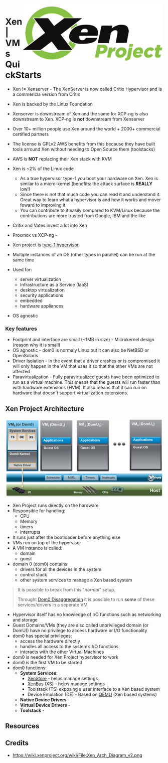 <img src="assets/xen_project_logo_dualcolor_500x208.png" alt="Xen Project logo" style="width: 450px;" align="right">

# Xen | VMs QuickStarts
- Xen != Xenserver - The XenServer is now called Critix Hypervisor and is a commericla version from Critix
- Xen is backed by the Linux Foundation
- Xenserver is downstream of Xen and the same for XCP-ng is also downstream to Xen. XCP-ng is **not** downstream from Xenserver
- Over 10+ million people use Xen around the world + 2000+ commercial certified partners
- The license is GPLv2 AWS benefits from this because they have built tools arround Xen without needing to Open Source them (toolstacks)
- AWS is **NOT** replacing their Xen stack with KVM
- Xen is ~2% of the Linux code
    - As a true hypervisor type-1 you boot your hardware on Xen. Xen is similar to a micro-kernel (benefits: the attack surface is **REALLY** low!)
    - Since there is not that much code you can read it and understand it. Great way to learn what a hypervisor is and how it works and mover foward to improving it
    - You can contribute to it easily compared to KVM/Linux because the contributions are more trusted from Google, IBM and the like
- Critix and Vates invest a lot into Xen
- Proxmox vs XCP-ng - 

- Xen project is [type-1 hypervisor](http://en.wikipedia.org/wiki/Hypervisor)
- Multiple instances of an OS (other types in parallel) can be run at the same time
- Used for: 
    - server virtualization
    - Infrastructure as a Service (IaaS)
    - desktop virtualization
    - security applications
    - embedded
    - hardware appliances
- OS agnostic 

### Key features
- Footprint and interface are small (~1MB in size) - Microkernel design (reason why it is small)
- OS agnostic - dom0 is normaly Linux but it can also be NetBSD or OpenSolaris
- Driver Isolation - In the event that a driver crashes or is compromised it will only happen in the VM that uses it so that the other VMs are not affected
- Paravirtualization - Fully paravirtualized guests have been optimized to run as a virtual machine. This means that the guests will run faster than with hardware extensions (HVM). It also means that it can run on hardware that doesn't support virtualization extensions.

## Xen Project Architecture
![](assets/Xen_Arch_Diagram_v2.png)
- Xen Project runs directly on the hardware
- Responsible for handling: 
    - CPU
    - Memory
    - timers
    - interrupts
- It runs just after the bootloader before anything else
- VMs run on top of the hypervisor
- A VM instance is called: 
    - domain
    - guest
- domain 0 (dom0) contains: 
    - drivers for all the devices in the system
    - control stack
    - other system services to manage a Xen based system

> It is possible to break from this "*normal*" setup.
>
> Throught [Dom0 Disaggregation](https://wiki.xenproject.org/wiki/Dom0_Disaggregation) it is possible to run **some** of these services/drivers in a seperate VM.

- Hypervisor itself has no knowledge of I/O functions such as networking and storage 
- Guest Domains/VMs (they are also called unprivileged domain (or DomU)) have no privilege to access hardware or I/O functionality
- dom0 has special privileges: 
    - access the hardware directly
    - handles all access to the system’s I/O functions
    - interacts with the other Virtual Machines
- dom0 is needed for Xen Project hypervisor to work
- dom0 is the first VM to be started
- dom0 functions: 
    - **System Services**: 
        - [XenStore](https://wiki.xenproject.org/wiki/XenStore) - helps manage settings
        - [XenBus](https://wiki.xenproject.org/wiki/XenBus) (XS) - helps manage settings
        - Toolstack (TS) exposing a user interface to a Xen based system
        - Device Emulation (DE) - Based on [QEMU](https://wiki.xenproject.org/wiki/QEMU_Upstream) (Xen based systems)
    - **Native Device Drivers** - 
    - **Virtual Device Drivers** - 
    - **Toolstack** - 

## Resources

## Credits
- https://wiki.xenproject.org/wiki/File:Xen_Arch_Diagram_v2.png
